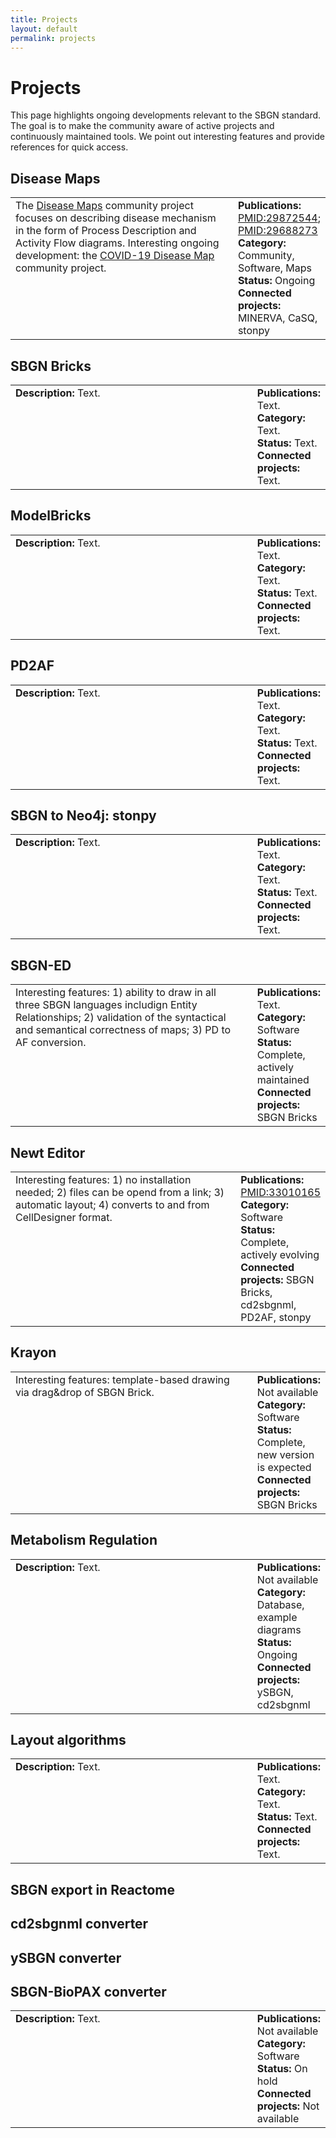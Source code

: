 ```yaml
---
title: Projects
layout: default
permalink: projects
---
```


# Projects

This page highlights ongoing developments relevant to the SBGN standard. The goal is to make the community aware of active projects and continuously maintained tools. We point out interesting features and provide references for quick access.

<!--
<a href="URL" target="_blank">TEXT</a>
-->

## Disease Maps

<table>
    <tr>
        <td style="width:350px; vertical-align:top;  text-align:left;">
            The <a href="https://disease-maps.org/" target="_blank">Disease Maps</a> community project focuses on describing disease mechanism in the form of Process Description and Activity Flow diagrams. Interesting ongoing development: the <a href="https://covid.pages.uni.lu/" target="_blank">COVID-19 Disease Map</a> community project.
        </td>
        <td style="text-align:left; vertical-align:top; text-align:left; padding-left:1em;">
            <strong>Publications: </strong><a href="https://www.ncbi.nlm.nih.gov/pubmed/29872544" target="_blank">PMID:29872544</a>; <a href="https://www.ncbi.nlm.nih.gov/pubmed/29688273" target="_blank">PMID:29688273</a><br />
            <strong>Category: </strong>Community, Software, Maps<br />
            <strong>Status: </strong>Ongoing<br />
            <strong>Connected projects: </strong>MINERVA, CaSQ, stonpy</td>
    </tr>
</table> 

## SBGN Bricks

<table>
    <tr>
        <td style="width:400px; vertical-align:top;  text-align:left;"><strong>Description: </strong>Text.</td>
        <td style="text-align:left; vertical-align:top; text-align:left; padding-left:1em;">
            <strong>Publications: </strong>Text.<br />
            <strong>Category: </strong>Text.<br />
            <strong>Status: </strong>Text.<br />
            <strong>Connected projects: </strong>Text.</td>
    </tr>
</table> 

## ModelBricks

<table>
    <tr>
        <td style="width:400px; vertical-align:top;  text-align:left;">
            <strong>Description: </strong>Text.</td>
        <td style="text-align:left; vertical-align:top; text-align:left; padding-left:1em;">
            <strong>Publications: </strong>Text.<br />
            <strong>Category: </strong>Text.<br />
            <strong>Status: </strong>Text.<br />
            <strong>Connected projects: </strong>Text.</td>
    </tr>
</table> 

## PD2AF

<table>
    <tr>
        <td style="width:400px; vertical-align:top;  text-align:left;">
            <strong>Description: </strong>Text.</td>
        <td style="text-align:left; vertical-align:top; text-align:left; padding-left:1em;">
            <strong>Publications: </strong>Text.<br />
            <strong>Category: </strong>Text.<br />
            <strong>Status: </strong>Text.<br />
            <strong>Connected projects: </strong>Text.</td>
    </tr>
</table> 

## SBGN to Neo4j: stonpy

<table>
    <tr>
        <td style="width:400px; vertical-align:top;  text-align:left;">
            <strong>Description: </strong>Text.</td>
        <td style="text-align:left; vertical-align:top; text-align:left; padding-left:1em;">
            <strong>Publications: </strong>Text.<br />
            <strong>Category: </strong>Text.<br />
            <strong>Status: </strong>Text.<br />
            <strong>Connected projects: </strong>Text.</td>
    </tr>
</table> 

## SBGN-ED

<table>
    <tr>
        <td style="width:400px; vertical-align:top;  text-align:left;">
            Interesting features: 1) ability to draw in all three SBGN languages includign Entity Relationships; 2) validation of the syntactical and semantical correctness of maps; 3) PD to AF conversion.
        </td>
        <td style="text-align:left; vertical-align:top; text-align:left; padding-left:1em;">
            <strong>Publications: </strong>Text.<br />
            <strong>Category: </strong>Software<br />
            <strong>Status: </strong>Complete, actively maintained<br />
            <strong>Connected projects: </strong>SBGN Bricks</td>
    </tr>
</table>

## Newt Editor

<table>
    <tr>
        <td style="width:400px; vertical-align:top;  text-align:left;">
            Interesting features: 1) no installation needed; 2) files can be opend from a link; 3) automatic layout; 4) converts to and from CellDesigner format.
        </td>
        <td style="text-align:left; vertical-align:top; text-align:left; padding-left:1em;">
            <strong>Publications: </strong><a href="https://pubmed.ncbi.nlm.nih.gov/33010165/" target="_blank">PMID:33010165</a><br />
            <strong>Category: </strong>Software<br />
            <strong>Status: </strong>Complete, actively evolving<br />
            <strong>Connected projects: </strong>SBGN Bricks, cd2sbgnml, PD2AF, stonpy</td>
    </tr>
</table>

## Krayon

<table>
    <tr>
        <td style="width:400px; vertical-align:top;  text-align:left;">
            Interesting features: template-based drawing via drag&drop of SBGN Brick.
        </td>
        <td style="text-align:left; vertical-align:top; text-align:left; padding-left:1em;">
            <strong>Publications: </strong>Not available<br />
            <strong>Category: </strong>Software<br />
            <strong>Status: </strong>Complete, new version is expected<br />
            <strong>Connected projects: </strong>SBGN Bricks</td>
    </tr>
</table>

## Metabolism Regulation

<table>
    <tr>
        <td style="width:400px; vertical-align:top;  text-align:left;">
            <strong>Description: </strong>Text.
        </td>
        <td style="text-align:left; vertical-align:top; text-align:left; padding-left:1em;">
            <strong>Publications: </strong>Not available<br />
            <strong>Category: </strong>Database, example diagrams<br />
            <strong>Status: </strong>Ongoing<br />
            <strong>Connected projects: </strong>ySBGN, cd2sbgnml</td>
    </tr>
</table>

## Layout algorithms

<table>
    <tr>
        <td style="width:400px; vertical-align:top;  text-align:left;">
            <strong>Description: </strong>Text.</td>
        <td style="text-align:left; vertical-align:top; text-align:left; padding-left:1em;">
            <strong>Publications: </strong>Text.<br />
            <strong>Category: </strong>Text.<br />
            <strong>Status: </strong>Text.<br />
            <strong>Connected projects: </strong>Text.</td>
    </tr>
</table>

## SBGN export in Reactome



## cd2sbgnml converter

## ySBGN converter

## SBGN-BioPAX converter

<table>
    <tr>
        <td style="width:400px; vertical-align:top;  text-align:left;">
            <strong>Description: </strong>Text.</td>
        <td style="text-align:left; vertical-align:top; text-align:left; padding-left:1em;">
            <strong>Publications: </strong>Not available<br />
            <strong>Category: </strong>Software<br />
            <strong>Status: </strong>On hold<br />
            <strong>Connected projects: </strong>Not available</td>
    </tr>
</table>
